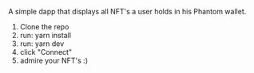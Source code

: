 A simple dapp that displays all NFT's a user holds in his Phantom wallet.

1. Clone the repo
2. run: yarn install
3. run: yarn dev
4. click "Connect"
5. admire your NFT's :)

